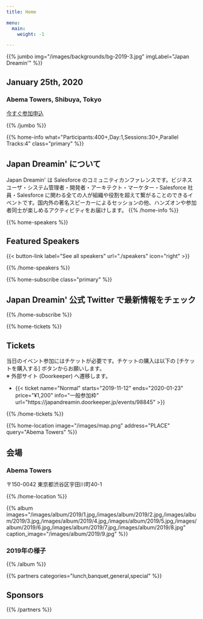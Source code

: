 ```yaml
---
title: Home

menu:
  main:
    weight: -1

---
```


{{% jumbo img="/images/backgrounds/bg-2019-3.jpg" imgLabel="Japan Dreamin'" %}}

## January 25th, 2020
### Abema Towers, Shibuya, Tokyo 


<a class="btn primary btn-lg" style="margin-top: 1em;" href="https://japandreamin.doorkeeper.jp/events/98845" target="_blank">今すぐ参加申込</a> 

<!--
<a class="btn primary btn-lg" href="CALL_FOR_SPEAKERS_URL">
    <svg class="icon icon-cfp"><use xlink:href="#cfp"></use></svg>Submit a presentation
</a>
-->

{{% /jumbo %}}



{{% home-info what="Participants:400+,Day:1,Sessions:30+,Parallel Tracks:4" class="primary" %}}
## Japan Dreamin' について

Japan Dreamin' は Salesforce のコミュニティカンファレンスです。ビジネスユーザ・システム管理者・開発者・アーキテクト・マーケター・Salesforce 社員・Salesforce に関わる全ての人が組織や役割を超えて繋がることのできるイベントです。国内外の著名スピーカーによるセッションの他、ハンズオンや参加者同士が楽しめるアクティビティをお届けします。
{{% /home-info %}}


<!-- {{< youtube-section link="YOUTUBE_ID" title="Watch 2019 best moments" class="" >}} -->

<!-- ... -->



{{% home-speakers %}}
## Featured Speakers

<!--
{{< button-link label="Submit a presentation"
                url="CALL_FOR_SPEAKERS_URL"
                icon="cfp" >}}
--> 
{{< button-link label="See all speakers"
                url="./speakers"
                icon="right" >}}


{{% /home-speakers %}}


<!-- ... -->

{{% home-subscribe  class="primary" %}}

## Japan Dreamin' 公式 Twitter で最新情報をチェック

{{% /home-subscribe %}}

<!-- ... -->

{{% home-tickets %}}
## Tickets
<!--
<a class="btn primary" href="TICKET_URL" target="_blank"><svg class="icon icon-cfp"><use xlink:href="#ticket"></use></svg>Ticketing</a>
-->
当日のイベント参加にはチケットが必要です。チケットの購入は以下の [チケットを購入する] ボタンからお願いします。
<br>※ 外部サイト (Doorkeeper) へ遷移します。

<ul>
<li>{{< ticket name="Normal"
           starts="2019-11-12"
           ends="2020-01-23"
           price="¥1,200"
           info="一般参加枠"
           url="https://japandreamin.doorkeeper.jp/events/98845" >}}</li>
</ul>

{{% /home-tickets %}}


<!-- ... -->

{{% home-location
    image="/images/map.png"
    address="PLACE"
    query="Abema Towers" %}}

## 会場

### Abema Towers

<!--Location Description-->
〒150-0042 東京都渋谷区宇田川町40-1

{{% /home-location %}}


<!-- ... -->

{{% album images="/images/album/2019/1.jpg,/images/album/2019/2.jpg,/images/album/2019/3.jpg,/images/album/2019/4.jpg,/images/album/2019/5.jpg,/images/album/2019/6.jpg,/images/album/2019/7.jpg,/images/album/2019/8.jpg" caption_image="/images/album/2019/9.jpg" %}}

### 2019年の様子

<!--
<a class="btn primary" target="_blank" rel="noopener" href="ALBUM_URL">
    See all photos
    {{% icon "right" %}}
</a>
-->

{{% /album  %}}

<!-- ... --> 

{{% partners categories="lunch,banquet,general,special" %}}

## Sponsors

{{% /partners %}}